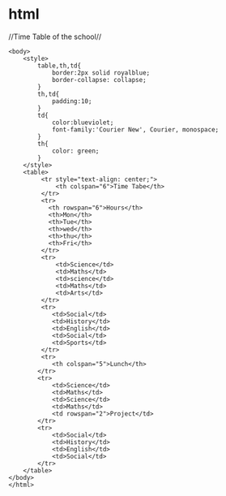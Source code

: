 # html
//Time Table of the school//



<html>
    <head>
        <title>table</title>
    </head>

    <body>
        <style>
            table,th,td{
                border:2px solid royalblue;
                border-collapse: collapse;
            }
            th,td{
                padding:10;
            }
            td{
                color:blueviolet;
                font-family:'Courier New', Courier, monospace;
            }
            th{
                color: green;
            }
        </style>
        <table>
             <tr style="text-align: center;">
                 <th colspan="6">Time Tabe</th>
             </tr>
             <tr>
               <th rowspan="6">Hours</th>
               <th>Mon</th>
               <th>Tue</th>
               <th>wed</th>
               <th>thu</th>
               <th>Fri</th>  
             </tr>
             <tr>
                 <td>Science</td>
                 <td>Maths</td>
                 <td>science</td>
                 <td>Maths</td>
                 <td>Arts</td>
             </tr>
             <tr>
                <td>Social</td>
                <td>History</td>
                <td>English</td>
                <td>Social</td>
                <td>Sports</td>
             </tr>
             <tr>
                <th colspan="5">Lunch</th>
            </tr>
            <tr>
                <td>Science</td>
                <td>Maths</td>
                <td>Science</td>
                <td>Maths</td>
                <td rowspan="2">Project</td>
            </tr>
            <tr>
                <td>Social</td>
                <td>History</td>
                <td>English</td>
                <td>Social</td>
            </tr>
        </table>
    </body>
    </html>
